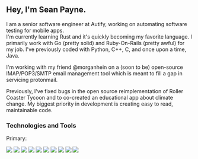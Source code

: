 ## Hey, I'm Sean Payne.

I am a senior software engineer at Autify, working on automating software testing for mobile apps.<br/>
I'm currently learning Rust and it's quickly becoming my favorite language. I primarily work with Go (pretty solid) and Ruby-On-Rails (pretty awful) for my job. I've previously coded with Python, C++, C, and once upon a time, Java.<br/>

I'm working with my friend @morganhein on a (soon to be) open-source IMAP/POP3/SMTP email management tool which is meant to fill a gap in servicing protonmail.

Previously, I've fixed bugs in the open source reimplementation of Roller Coaster Tycoon and to co-created an educational app about climate change. My biggest priority in development is creating easy to read, maintainable code.

### Technologies and Tools

Primary:

![](https://img.shields.io/badge/Code-Go-informational.svg?style=flat&logo=golang%2B%2B&logoColor=white&color=2bbc8a)
![](https://img.shields.io/badge/Code-C++-informational.svg?style=flat&logo=c%2B%2B&logoColor=white&color=2bbc8a)
![](https://img.shields.io/badge/Code-Ruby-informational.svg?style=flat&logo=ruby&logoColor=white&color=2bbc8a)
![](https://img.shields.io/badge/Code-Python-informational?style=flat&logo=python&logoColor=white&color=2bbc8a)
![](https://img.shields.io/badge/Code-Flask-informational?style=flat&logo=flask&logoColor=white&color=2bbc8a)
![](https://img.shields.io/badge/Code-Bootstrap-informational?style=flat&logo=bootstrap&logoColor=white&color=2bbc8a)
![](https://img.shields.io/badge/OS-iOS-informational?style=flat&logo=flask&logoColor=white&color=2bbc8a)
![](https://img.shields.io/badge/Tools-AWS-informational?style=flat&logo=amazonaws&logoColor=white&color=2bbc8a)
![](https://img.shields.io/badge/Tools-Docker-informational?style=flat&logo=docker&logoColor=white&color=2bbc8a)
![](https://img.shields.io/badge/Creative-Adobe-informational?style=flat&logo=adobe&logoColor=white&color=2bbc8a)
